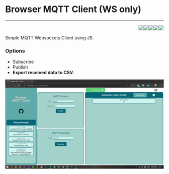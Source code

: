 # Browser MQTT Client (WS only)
<hr>

<a href="https://github.com/Akash97p/Browser_MQTT_Client">
<img align="right" src="https://img.shields.io/badge/Code-JavaScript-informational?style=flat&logo=javascript&logoColor=white&color=ebd234"> 
</a>

<a href="https://github.com/Akash97p/Browser_MQTT_Client">
<img align="right" src="https://img.shields.io/badge/Code-CSS-informational?style=flat&logo=css3&logoColor=white&color=345ceb"> 
</a>

<a href="https://github.com/Akash97p/Browser_MQTT_Client">
<img align="right" src="https://img.shields.io/badge/Code-HTML-informational?style=flat&logo=html5&logoColor=white&color=eb6734"> 
</a>

<a href="https://github.com/mqttjs/MQTT.js">
<img align="right" src="https://img.shields.io/badge/Tools-mqtt.js-informational?style=flat&logo=eclipse-mosquitto&logoColor=white&color=0237a3">
</a>

<a href="https://github.com/Akash97p/Browser_MQTT_Client">
<img align="right" src="https://img.shields.io/badge/Version-1.0-brightgreen">
</a>
<br>

Simple MQTT Websockets Client using JS.
### **Options**

* Subscribe
* Publish
* **Export received data to CSV.**

<a href="https://iamgroot.xyz">
<img src="/images/screenShots.png">
</a>
